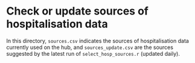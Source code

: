 # Check or update sources of hospitalisation data

In this directory, `sources.csv` indicates the sources of hospitalisation data currently used on the hub, and `sources_update.csv` are the sources suggested by the latest run of `select_hosp_sources.r` (updated daily).

